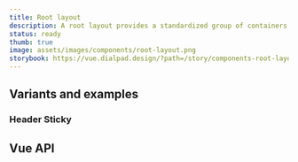 ```yaml
---
title: Root layout
description: A root layout provides a standardized group of containers to display content at the root level.
status: ready
thumb: true
image: assets/images/components/root-layout.png
storybook: https://vue.dialpad.design/?path=/story/components-root-layout--default
---
```


<code-well-header>
<dt-root-layout
  class="d-w100p"
  style="height: 30vh!important;"
>
  <template
    #header
  >
    <div class="d-h100p d-bgc-purple-100">Header</div>
  </template>
  <template
    #sidebar
  >
    <div class="d-h100p d-bgc-black-100"><div>Sidebar item 1</div><div>Sidebar item 2</div><div>Sidebar item 3</div></div>
  </template>
  <template>
    <div class="d-h100p">Content</div>
  </template>
  <template
    #footer
  >
    <div class="d-h100p d-bgc-gold-100">Footer</div>
  </template>
</dt-root-layout>
</code-well-header>

## Variants and examples

### Header Sticky

<div
  class="d-h332 d-of-scroll"
>
  <dt-root-layout
    header-sticky
  >
    <template
      #header
    >
      <div class="d-h100p d-bgc-purple-100">Header</div>
    </template>
    <template
      #sidebar
    >
      <div class="d-h100p d-bgc-black-100"><div>Sidebar item 1</div><div>Sidebar item 2</div><div>Sidebar item 3</div></div>
    </template>
    <template>
      <div class="d-h100p">Content</div>
    </template>
    <template
      #footer
    >
      <div class="d-h100p d-bgc-gold-100">Footer</div>
    </template>
  </dt-root-layout>
</div>

## Vue API

<component-vue-api component-name="rootlayout" />
